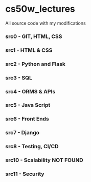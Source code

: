 # cs50w_lectures
 All source code with my modifications

### src0 - GIT, HTML, CSS

### src1 - HTML & CSS

### src2 - Python and Flask

### src3 - SQL

### src4 - ORMS & APIs

### src5 - Java Script

### src6 - Front Ends

### src7 - Django

### src8 - Testing, CI/CD

### src10 - Scalability NOT FOUND

### src11 - Security